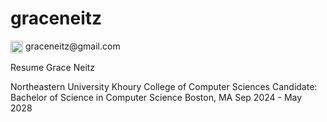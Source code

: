 # graceneitz

<p>
  <img 
  src="https://github.com/user-attachments/assets/1b545a8f-ad5e-4346-867f-69f5b2050359"  width="20" 
  height="20" 
  style="vertical-align: middle; margin: 0; padding: 0; border: none; outline: none;" />
    graceneitz@gmail.com
</p>

Resume
Grace Neitz

Northeastern University Khoury College of Computer Sciences
Candidate: Bachelor of Science in Computer Science 
Boston, MA Sep 2024 - May 2028
